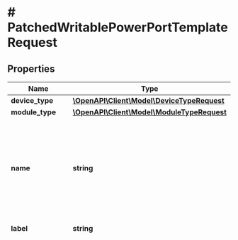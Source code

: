 # # PatchedWritablePowerPortTemplateRequest

## Properties

Name | Type | Description | Notes
------------ | ------------- | ------------- | -------------
**device_type** | [**\OpenAPI\Client\Model\DeviceTypeRequest**](DeviceTypeRequest.md) |  | [optional]
**module_type** | [**\OpenAPI\Client\Model\ModuleTypeRequest**](ModuleTypeRequest.md) |  | [optional]
**name** | **string** | {module} is accepted as a substitution for the module bay position when attached to a module type. | [optional]
**label** | **string** | Physical label | [optional]
**type** | **string** | * &#x60;iec-60320-c6&#x60; - C6 * &#x60;iec-60320-c8&#x60; - C8 * &#x60;iec-60320-c14&#x60; - C14 * &#x60;iec-60320-c16&#x60; - C16 * &#x60;iec-60320-c20&#x60; - C20 * &#x60;iec-60320-c22&#x60; - C22 * &#x60;iec-60309-p-n-e-4h&#x60; - P+N+E 4H * &#x60;iec-60309-p-n-e-6h&#x60; - P+N+E 6H * &#x60;iec-60309-p-n-e-9h&#x60; - P+N+E 9H * &#x60;iec-60309-2p-e-4h&#x60; - 2P+E 4H * &#x60;iec-60309-2p-e-6h&#x60; - 2P+E 6H * &#x60;iec-60309-2p-e-9h&#x60; - 2P+E 9H * &#x60;iec-60309-3p-e-4h&#x60; - 3P+E 4H * &#x60;iec-60309-3p-e-6h&#x60; - 3P+E 6H * &#x60;iec-60309-3p-e-9h&#x60; - 3P+E 9H * &#x60;iec-60309-3p-n-e-4h&#x60; - 3P+N+E 4H * &#x60;iec-60309-3p-n-e-6h&#x60; - 3P+N+E 6H * &#x60;iec-60309-3p-n-e-9h&#x60; - 3P+N+E 9H * &#x60;iec-60906-1&#x60; - IEC 60906-1 * &#x60;nbr-14136-10a&#x60; - 2P+T 10A (NBR 14136) * &#x60;nbr-14136-20a&#x60; - 2P+T 20A (NBR 14136) * &#x60;nema-1-15p&#x60; - NEMA 1-15P * &#x60;nema-5-15p&#x60; - NEMA 5-15P * &#x60;nema-5-20p&#x60; - NEMA 5-20P * &#x60;nema-5-30p&#x60; - NEMA 5-30P * &#x60;nema-5-50p&#x60; - NEMA 5-50P * &#x60;nema-6-15p&#x60; - NEMA 6-15P * &#x60;nema-6-20p&#x60; - NEMA 6-20P * &#x60;nema-6-30p&#x60; - NEMA 6-30P * &#x60;nema-6-50p&#x60; - NEMA 6-50P * &#x60;nema-10-30p&#x60; - NEMA 10-30P * &#x60;nema-10-50p&#x60; - NEMA 10-50P * &#x60;nema-14-20p&#x60; - NEMA 14-20P * &#x60;nema-14-30p&#x60; - NEMA 14-30P * &#x60;nema-14-50p&#x60; - NEMA 14-50P * &#x60;nema-14-60p&#x60; - NEMA 14-60P * &#x60;nema-15-15p&#x60; - NEMA 15-15P * &#x60;nema-15-20p&#x60; - NEMA 15-20P * &#x60;nema-15-30p&#x60; - NEMA 15-30P * &#x60;nema-15-50p&#x60; - NEMA 15-50P * &#x60;nema-15-60p&#x60; - NEMA 15-60P * &#x60;nema-l1-15p&#x60; - NEMA L1-15P * &#x60;nema-l5-15p&#x60; - NEMA L5-15P * &#x60;nema-l5-20p&#x60; - NEMA L5-20P * &#x60;nema-l5-30p&#x60; - NEMA L5-30P * &#x60;nema-l5-50p&#x60; - NEMA L5-50P * &#x60;nema-l6-15p&#x60; - NEMA L6-15P * &#x60;nema-l6-20p&#x60; - NEMA L6-20P * &#x60;nema-l6-30p&#x60; - NEMA L6-30P * &#x60;nema-l6-50p&#x60; - NEMA L6-50P * &#x60;nema-l10-30p&#x60; - NEMA L10-30P * &#x60;nema-l14-20p&#x60; - NEMA L14-20P * &#x60;nema-l14-30p&#x60; - NEMA L14-30P * &#x60;nema-l14-50p&#x60; - NEMA L14-50P * &#x60;nema-l14-60p&#x60; - NEMA L14-60P * &#x60;nema-l15-20p&#x60; - NEMA L15-20P * &#x60;nema-l15-30p&#x60; - NEMA L15-30P * &#x60;nema-l15-50p&#x60; - NEMA L15-50P * &#x60;nema-l15-60p&#x60; - NEMA L15-60P * &#x60;nema-l21-20p&#x60; - NEMA L21-20P * &#x60;nema-l21-30p&#x60; - NEMA L21-30P * &#x60;nema-l22-30p&#x60; - NEMA L22-30P * &#x60;cs6361c&#x60; - CS6361C * &#x60;cs6365c&#x60; - CS6365C * &#x60;cs8165c&#x60; - CS8165C * &#x60;cs8265c&#x60; - CS8265C * &#x60;cs8365c&#x60; - CS8365C * &#x60;cs8465c&#x60; - CS8465C * &#x60;ita-c&#x60; - ITA Type C (CEE 7/16) * &#x60;ita-e&#x60; - ITA Type E (CEE 7/6) * &#x60;ita-f&#x60; - ITA Type F (CEE 7/4) * &#x60;ita-ef&#x60; - ITA Type E/F (CEE 7/7) * &#x60;ita-g&#x60; - ITA Type G (BS 1363) * &#x60;ita-h&#x60; - ITA Type H * &#x60;ita-i&#x60; - ITA Type I * &#x60;ita-j&#x60; - ITA Type J * &#x60;ita-k&#x60; - ITA Type K * &#x60;ita-l&#x60; - ITA Type L (CEI 23-50) * &#x60;ita-m&#x60; - ITA Type M (BS 546) * &#x60;ita-n&#x60; - ITA Type N * &#x60;ita-o&#x60; - ITA Type O * &#x60;usb-a&#x60; - USB Type A * &#x60;usb-b&#x60; - USB Type B * &#x60;usb-c&#x60; - USB Type C * &#x60;usb-mini-a&#x60; - USB Mini A * &#x60;usb-mini-b&#x60; - USB Mini B * &#x60;usb-micro-a&#x60; - USB Micro A * &#x60;usb-micro-b&#x60; - USB Micro B * &#x60;usb-micro-ab&#x60; - USB Micro AB * &#x60;usb-3-b&#x60; - USB 3.0 Type B * &#x60;usb-3-micro-b&#x60; - USB 3.0 Micro B * &#x60;molex-micro-fit-1x2&#x60; - Molex Micro-Fit 1x2 * &#x60;molex-micro-fit-2x2&#x60; - Molex Micro-Fit 2x2 * &#x60;molex-micro-fit-2x4&#x60; - Molex Micro-Fit 2x4 * &#x60;dc-terminal&#x60; - DC Terminal * &#x60;saf-d-grid&#x60; - Saf-D-Grid * &#x60;neutrik-powercon-20&#x60; - Neutrik powerCON (20A) * &#x60;neutrik-powercon-32&#x60; - Neutrik powerCON (32A) * &#x60;neutrik-powercon-true1&#x60; - Neutrik powerCON TRUE1 * &#x60;neutrik-powercon-true1-top&#x60; - Neutrik powerCON TRUE1 TOP * &#x60;ubiquiti-smartpower&#x60; - Ubiquiti SmartPower * &#x60;hardwired&#x60; - Hardwired * &#x60;other&#x60; - Other | [optional]
**maximum_draw** | **int** | Maximum power draw (watts) | [optional]
**allocated_draw** | **int** | Allocated power draw (watts) | [optional]
**description** | **string** |  | [optional]

[[Back to Model list]](../../README.md#models) [[Back to API list]](../../README.md#endpoints) [[Back to README]](../../README.md)
